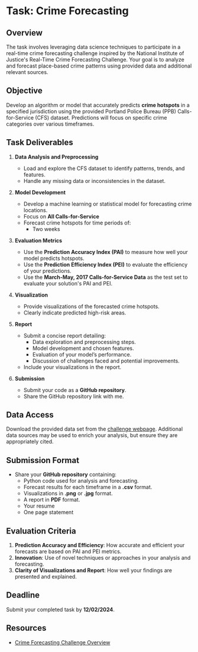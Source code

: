 # Task: Crime Forecasting

## Overview

The task involves leveraging data science techniques to participate in a real-time crime forecasting challenge inspired by the National Institute of Justice's Real-Time Crime Forecasting Challenge. Your goal is to analyze and forecast place-based crime patterns using provided data and additional relevant sources.

## Objective

Develop an algorithm or model that accurately predicts **crime hotspots** in a specified jurisdiction using the provided Portland Police Bureau (PPB) Calls-for-Service (CFS) dataset. Predictions will focus on specific crime categories over various timeframes.

## Task Deliverables

1. **Data Analysis and Preprocessing**

   - Load and explore the CFS dataset to identify patterns, trends, and features.
   - Handle any missing data or inconsistencies in the dataset.

2. **Model Development**

   - Develop a machine learning or statistical model for forecasting crime locations.
   - Focus on **All Calls-for-Service**
   - Forecast crime hotspots for time periods of:
     - Two weeks

3. **Evaluation Metrics**

   - Use the **Prediction Accuracy Index (PAI)** to measure how well your model predicts hotspots.
   - Use the **Prediction Efficiency Index (PEI)** to evaluate the efficiency of your predictions.
   - Use the **March-May, 2017 Calls-for-Service Data** as the test set to evaluate your solution's PAI and PEI.

4. **Visualization**

   - Provide visualizations of the forecasted crime hotspots.
   - Clearly indicate predicted high-risk areas.

5. **Report**

   - Submit a concise report detailing:
     - Data exploration and preprocessing steps.
     - Model development and chosen features.
     - Evaluation of your model’s performance.
     - Discussion of challenges faced and potential improvements.
   - Include your visualizations in the report.

6. **Submission**
   - Submit your code as a **GitHub repository**.
   - Share the GitHub repository link with me.

## Data Access

Download the provided data set from the [challenge webpage](https://nij.ojp.gov/funding/real-time-crime-forecasting-challenge-posting). Additional data sources may be used to enrich your analysis, but ensure they are appropriately cited.

## Submission Format

- Share your **GitHub repository** containing:
  - Python code used for analysis and forecasting.
  - Forecast results for each timeframe in a **.csv** format.
  - Visualizations in **.png** or **.jpg** format.
  - A report in **PDF** format.
  - Your resume
  - One page statement

## Evaluation Criteria

1. **Prediction Accuracy and Efficiency**: How accurate and efficient your forecasts are based on PAI and PEI metrics.
2. **Innovation**: Use of novel techniques or approaches in your analysis and forecasting.
3. **Clarity of Visualizations and Report**: How well your findings are presented and explained.

## Deadline

Submit your completed task by **12/02/2024**.

## Resources

- [Crime Forecasting Challenge Overview](../assets/pdf/crime-hotspots-forecasting.pdf)
